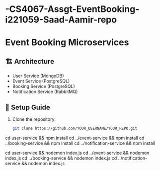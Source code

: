 # -CS4067-Assgt-EventBooking-i221059-Saad-Aamir-repo
# Event Booking Microservices

## 🏗️ Architecture
- User Service (MongoDB)
- Event Service (PostgreSQL)
- Booking Service (PostgreSQL)
- Notification Service (RabbitMQ)

## 🚀 Setup Guide
1. Clone the repository:
   ```sh
   git clone https://github.com/YOUR_USERNAME/YOUR_REPO.git

cd user-service && npm install
cd ../event-service && npm install
cd ../booking-service && npm install
cd ../notification-service && npm install

cd user-service && nodemon index.js
cd ../event-service && nodemon index.js
cd ../booking-service && nodemon index.js
cd ../notification-service && nodemon index.js
